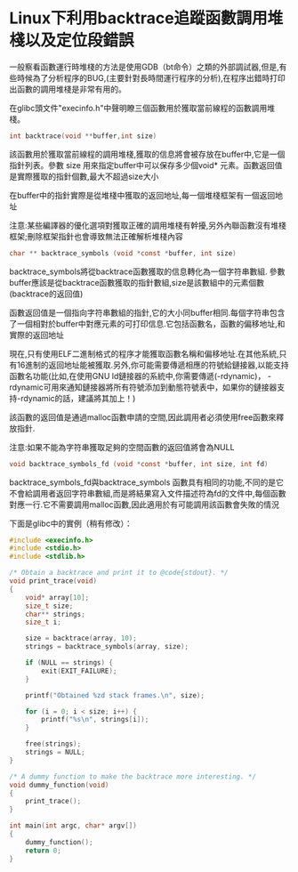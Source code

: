 # Linux下利用backtrace追蹤函數調用堆棧以及定位段錯誤


一般察看函數運行時堆棧的方法是使用GDB（bt命令）之類的外部調試器,但是,有些時候為了分析程序的BUG,(主要針對長時間運行程序的分析),在程序出錯時打印出函數的調用堆棧是非常有用的。

在glibc頭文件"execinfo.h"中聲明瞭三個函數用於獲取當前線程的函數調用堆棧。

```c
int backtrace(void **buffer,int size) 
```

該函數用於獲取當前線程的調用堆棧,獲取的信息將會被存放在buffer中,它是一個指針列表。參數 size 用來指定buffer中可以保存多少個void* 元素。函數返回值是實際獲取的指針個數,最大不超過size大小

在buffer中的指針實際是從堆棧中獲取的返回地址,每一個堆棧框架有一個返回地址

注意:某些編譯器的優化選項對獲取正確的調用堆棧有幹擾,另外內聯函數沒有堆棧框架;刪除框架指針也會導致無法正確解析堆棧內容

```c
char ** backtrace_symbols (void *const *buffer, int size) 
```

backtrace_symbols將從backtrace函數獲取的信息轉化為一個字符串數組. 參數buffer應該是從backtrace函數獲取的指針數組,size是該數組中的元素個數(backtrace的返回值)

函數返回值是一個指向字符串數組的指針,它的大小同buffer相同.每個字符串包含了一個相對於buffer中對應元素的可打印信息.它包括函數名，函數的偏移地址,和實際的返回地址

現在,只有使用ELF二進制格式的程序才能獲取函數名稱和偏移地址.在其他系統,只有16進制的返回地址能被獲取.另外,你可能需要傳遞相應的符號給鏈接器,以能支持函數名功能(比如,在使用GNU ld鏈接器的系統中,你需要傳遞(-rdynamic)， -rdynamic可用來通知鏈接器將所有符號添加到動態符號表中，如果你的鏈接器支持-rdynamic的話，建議將其加上！)

該函數的返回值是通過malloc函數申請的空間,因此調用者必須使用free函數來釋放指針.

注意:如果不能為字符串獲取足夠的空間函數的返回值將會為NULL

```c
void backtrace_symbols_fd (void *const *buffer, int size, int fd) 
```

backtrace_symbols_fd與backtrace_symbols 函數具有相同的功能,不同的是它不會給調用者返回字符串數組,而是將結果寫入文件描述符為fd的文件中,每個函數對應一行.它不需要調用malloc函數,因此適用於有可能調用該函數會失敗的情況
 
下面是glibc中的實例（稍有修改）：

```c
#include <execinfo.h>
#include <stdio.h>
#include <stdlib.h>

/* Obtain a backtrace and print it to @code{stdout}. */
void print_trace(void)
{
    void* array[10];
    size_t size;
    char** strings;
    size_t i;

    size = backtrace(array, 10);
    strings = backtrace_symbols(array, size);

    if (NULL == strings) {
        exit(EXIT_FAILURE);
    }

    printf("Obtained %zd stack frames.\n", size);

    for (i = 0; i < size; i++) {
        printf("%s\n", strings[i]);
    }

    free(strings);
    strings = NULL;
}

/* A dummy function to make the backtrace more interesting. */
void dummy_function(void)
{
    print_trace();
}

int main(int argc, char* argv[])
{
    dummy_function();
    return 0;
}
```

